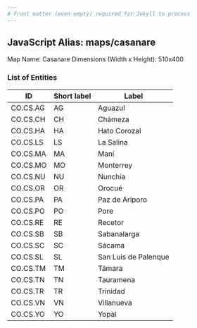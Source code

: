 ```yaml
---
# Front matter (even empty) required for Jekyll to process
---
```


## JavaScript Alias: maps/casanare

Map Name: Casanare
Dimensions (Width x Height): 510x400





### List of Entities

ID | Short label | Label
---|---|---|
CO.CS.AG|AG|Aguazul
CO.CS.CH|CH|Chámeza
CO.CS.HA|HA|Hato Corozal
CO.CS.LS|LS|La Salina
CO.CS.MA|MA|Maní
CO.CS.MO|MO|Monterrey
CO.CS.NU|NU|Nunchía
CO.CS.OR|OR|Orocué
CO.CS.PA|PA|Paz de Ariporo
CO.CS.PO|PO|Pore
CO.CS.RE|RE|Recetor
CO.CS.SB|SB|Sabanalarga
CO.CS.SC|SC|Sácama
CO.CS.SL|SL|San Luis de Palenque
CO.CS.TM|TM|Támara
CO.CS.TN|TN|Tauramena
CO.CS.TR|TR|Trinidad
CO.CS.VN|VN|Villanueva
CO.CS.YO|YO|Yopal
